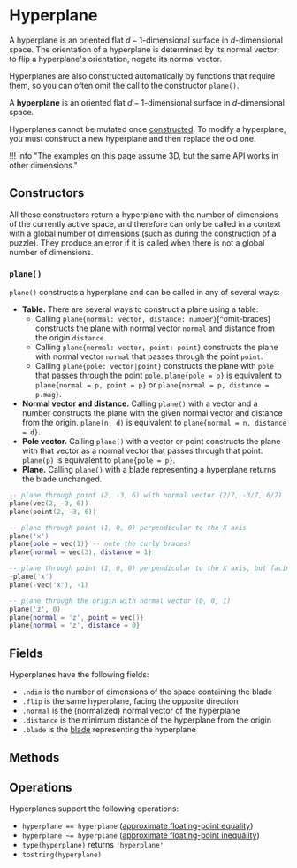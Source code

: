 # Hyperplane

A hyperplane is an oriented flat $d-1$-dimensional surface in $d$-dimensional space. The orientation of a hyperplane is determined by its normal vector; to flip a hyperplane's orientation, negate its normal vector.

Hyperplanes are also constructed automatically by functions that require them, so you can often omit the call to the constructor `plane()`.

A **hyperplane** is an oriented flat $d-1$-dimensional surface in $d$-dimensional space.

Hyperplanes cannot be mutated once [constructed](#constructors). To modify a hyperplane, you must construct a new hyperplane and then replace the old one.

!!! info "The examples on this page assume 3D, but the same API works in other dimensions."

## Constructors

All these constructors return a hyperplane with the number of dimensions of the currently active space, and therefore can only be called in a context with a global number of dimensions (such as during the construction of a puzzle). They produce an error if it is called when there is not a global number of dimensions.

### `plane()`

`plane()` constructs a hyperplane and can be called in any of several ways:

- **Table.** There are several ways to construct a plane using a table:
    - Calling `plane{normal: vector, distance: number}`[^omit-braces] constructs the plane with normal vector `normal` and distance from the origin `distance`.
    - Calling `plane{normal: vector, point: point}` constructs the plane with normal vector `normal` that passes through the point `point`.
    - Calling `plane{pole: vector|point}` constructs the plane with `pole` that passes through the point `pole`. `plane{pole = p}` is equivalent to `plane{normal = p, point = p}` or `plane{normal = p, distance = p.mag}`.
- **Normal vector and distance.** Calling `plane()` with a vector and a number constructs the plane with the given normal vector and distance from the origin. `plane(n, d)` is equivalent to `plane{normal = n, distance = d}`.
- **Pole vector.** Calling `plane()` with a vector or point constructs the plane with that vector as a normal vector that passes through that point. `plane(p)` is equivalent to `plane{pole = p}`.
- **Plane.** Calling `plane()` with a blade representing a hyperplane returns the blade unchanged.

```lua title="Examples of plane construction"
-- plane through point (2, -3, 6) with normal vector (2/7, -3/7, 6/7)
plane(vec(2, -3, 6))
plane(point(2, -3, 6))

-- plane through point (1, 0, 0) perpendicular to the X axis
plane('x')
plane{pole = vec(1)} -- note the curly braces!
plane{normal = vec(3), distance = 1}

-- plane through point (1, 0, 0) perpendicular to the X axis, but facing the other way
-plane('x')
plane(-vec('x'), -1)

-- plane through the origin with normal vector (0, 0, 1)
plane('z', 0)
plane{normal = 'z', point = vec()}
plane{normal = 'z', distance = 0}
```

## Fields

Hyperplanes have the following fields:

- `.ndim` is the number of dimensions of the space containing the blade
- `.flip` is the same hyperplane, facing the opposite direction
- `.normal` is the (normalized) normal vector of the hyperplane
- `.distance` is the minimum distance of the hyperplane from the origin
- `.blade` is the [blade](blade.md) representing the hyperplane

## Methods

## Operations

Hyperplanes support the following operations:

- `hyperplane == hyperplane` ([approximate floating-point equality])
- `hyperplane ~= hyperplane` ([approximate floating-point inequality])
- `type(hyperplane)` returns `'hyperplane'`
- `tostring(hyperplane)`

[approximate floating-point equality]: ../basics.md#approximate-equality
[approximate floating-point inequality]: ../basics.md#approximate-equality
